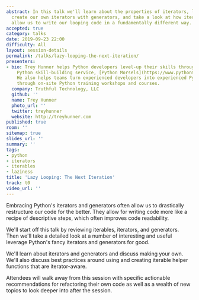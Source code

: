 ```yaml
---
abstract: In this talk we'll learn about the properties of iterators, learn how to
  create our own iterators with generators, and take a look at how iterators and generators
  allow us to write our looping code in a fundamentally different way.
accepted: true
category: talks
date: 2019-09-23 22:00
difficulty: All
layout: session-details
permalink: /talks/lazy-looping-the-next-iteration/
presenters:
- bio: Trey Hunner helps Python developers level-up their skills through his weekly
    Python skill-building service, [Python Morsels](https://www.pythonmorsels.com/).
    He also helps teams turn experienced developers into experienced Python developers
    through on-site Python training workshops and courses.
  company: Truthful Technology, LLC
  github: ''
  name: Trey Hunner
  photo_url: ''
  twitter: treyhunner
  website: http://treyhunner.com
published: true
room: ''
sitemap: true
slides_url: ''
summary: ''
tags:
- python
- iterators
- iterables
- laziness
title: 'Lazy Looping: The Next Iteration'
track: t0
video_url: ''
---
```


Embracing Python's iterators and generators often allow us to drastically restructure our code for the better. They allow for writing code more like a recipe of descriptive steps, which often improves code readability.

We'll start off this talk by reviewing iterables, iterators, and generators. Then we'll take a detailed look at a number of interesting and useful leverage Python's fancy iterators and generators for good.

We'll learn about iterators and generators and discuss making your own. We'll also discuss best practices around using and creating iterable helper functions that are iterator-aware.

Attendees will walk away from this session with specific actionable recommendations for refactoring their own code as well as a wealth of new topics to look deeper into after the session.